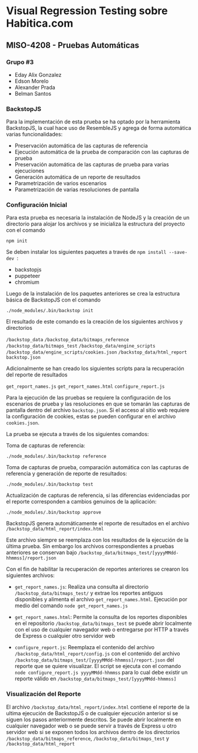# Visual Regression Testing sobre Habitica.com
## MISO-4208 - Pruebas Automáticas
### Grupo #3
* Eday Alix Gonzalez
* Edson Morelo
* Alexander Prada
* Belman Santos

### BackstopJS

Para la implementación de esta prueba se ha optado por la herramienta BackstopJS, la cual hace uso de ResembleJS y agrega de forma automática varias funcionalidades:

* Preservación automática de las capturas de referencia
* Ejecución automática de la prueba de comparación con las capturas de prueba
* Preservación automática de las capturas de prueba para varias ejecuciones
* Generación automática de un reporte de resultados
* Parametrización de varios escenarios
* Parametrización de varias resoluciones de pantalla

### Configuración Inicial
Para esta prueba es necesaria la instalación de NodeJS y la creación de un directorio para alojar los archivos y se inicializa la estructura del proyecto con el comando

`npm init`

Se deben instalar los siguientes paquetes a través de `npm install --save-dev `:
* backstopjs
* puppeteer
* chromium

Luego de la instalación de los paquetes anteriores se crea la estructura básica de BackstopJS con el comando

`./node_modules/.bin/backstop init`

El resultado de este comando es la creación de los siguientes archivos y directorios

`/backstop_data`
`/backstop_data/bitmaps_reference`
`/backstop_data/bitmaps_test`
`/backstop_data/engine_scripts`
`/backstop_data/engine_scripts/cookies.json`
`/backstop_data/html_report`
`backstop.json`

Adicionalmente se han creado los siguientes scripts para la recuperación del reporte de resultados

`get_report_names.js`
`get_report_names.html`
`configure_report.js`

Para la ejecución de las pruebas se requiere la configuración de los escenarios de prueba y las resoluciones en que se tomarán las capturas de pantalla dentro del archivo `backstop.json`. Si el acceso al sitio web requiere la configuración de cookies, estas se pueden configurar en el archivo `cookies.json`.

La prueba se ejecuta a través de los siguientes comandos:

Toma de capturas de referencia:

`./node_modules/.bin/backstop reference`

Toma de capturas de prueba, comparación automática con las capturas de referencia y generación de reporte de resultados:

`./node_modules/.bin/backstop test`

Actualización de capturas de referencia, si las diferencias evidenciadas por el reporte corresponden a cambios genuinos de la aplicación:

`./node_modules/.bin/backstop approve`

BackstopJS genera automáticamente el reporte de resultados en el archivo `/backstop_data/html_report/index.html`

Este archivo siempre se reemplaza con los resultados de la ejecución de la última prueba. Sin embargo los archivos correspondientes a pruebas anteriores se conservan bajo `/backstop_data/bitmaps_test/[yyyyMMdd-hhmmss]/report.json`

Con el fin de habilitar la recuperación de reportes anteriores se crearon los siguientes archivos:

* `get_report_names.js`: Realiza una consulta al directorio `/backstop_data/bitmaps_test/` y extrae los reportes antiguos disponibles y alimenta el archivo `get_report_names.html`. Ejecución por medio del comando `node get_report_names.js`

* `get_report_names.html`: Permite la consulta de los reportes disponibles en el repositorio `/backstop_data/bitmaps_test` se puede abrir localmente con el uso de cualquier navegador web o entregarse por HTTP a través de Express o cualquier otro servidor web

* `configure_report.js`: Reemplaza el contenido del archivo `/backstop_data/html_report/config.js` con el contenido del archivo `/backstop_data/bitmaps_test/[yyyyMMdd-hhmmss]/report.json` del reporte que se quiere visualizar. El script se ejecuta con el comando `node configure_report.js yyyyMMdd-hhmmss` para lo cual debe existir un reporte válido en `/backstop_data/bitmaps_test/[yyyyMMdd-hhmmss]`

### Visualización del Reporte

El archivo `/backstop_data/html_report/index.html` contiene el reporte de la ultima ejecución de BackstopJS o de cualquier ejecución anterior si se siguen los pasos anteriormente descritos. Se puede abrir localmente en cualquier navegador web o se puede servir a través de Express u otro servidor web si se exponen todos los archivos dentro de los directorios `/backstop_data/bitmaps_reference`, `/backstop_data/bitmaps_test` y `/backstop_data/html_report`
